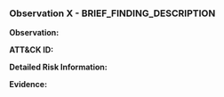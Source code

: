 ### Observation X - BRIEF_FINDING_DESCRIPTION 

**Observation:**

**ATT&CK ID:**

**Detailed Risk Information:**

**Evidence:**
